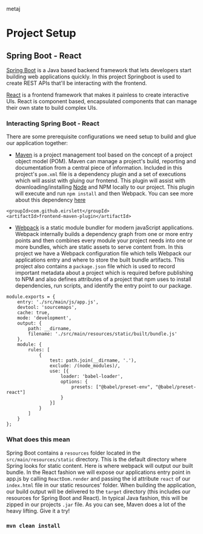 metaj

# Project Setup

## Spring Boot - React
[Spring Boot](https://spring.io/projects/spring-boot) is a Java based backend framework that lets developers start building web applications quickly. In this project 
Springboot is used to create REST APIs that'll be interacting with the frontend. 

[React](https://reactjs.org/) is a frontend framework that makes it painless to create interactive UIs. React is component based, encapsulated components that can 
manage their own state to build complex UIs. 

### Interacting Spring Boot - React
There are some prerequisite configurations we need setup to build and glue our application together: 
* [Maven](https://maven.apache.org/) is a project management tool based on the concept of a project object model (POM). Maven can manage a project's build, reporting 
and documentation from a central piece of information. Included in this project's `pom.xml` file is a dependency plugin and a set of executions which will assist with 
gluing our frontend. This plugin will assist with downloading/installing [Node](https://nodejs.org/en/) and NPM locally to our project. This plugin will execute and 
run `npm install` and then Webpack. You can see more about this dependency [here](https://github.com/eirslett/frontend-maven-plugin)

```
<groupId>com.github.eirslett</groupId>
<artifactId>frontend-maven-plugin</artifactId>
```
* [Webpack](https://webpack.js.org/) is a static module bundler for modern javaScript applications. Webpack internally builds a dependency graph from one or more entry
points and then combines every module your project needs into one or more bundles, which are static assets to serve content from. In this project we have a Webpack 
configuration file which tells Webpack our applications entry and where to store the built bundle artifacts. This project also contains a `package.json` file which is 
used to record important metadata about a project which is required before publishing to NPM and also defines attributes of a project that npm uses to install dependencies,
run scripts, and identify the entry point to our package.

```
module.exports = {
    entry: './src/main/js/app.js',
    devtool: 'sourcemaps',
    cache: true,
    mode: 'development',
    output: {
        path: __dirname,
        filename: './src/main/resources/static/built/bundle.js'
    },
    module: {
        rules: [
            {
                test: path.join(__dirname, '.'),
                exclude: /(node_modules)/,
                use: [{
                    loader: 'babel-loader',
                    options: {
                        presets: ["@babel/preset-env", "@babel/preset-react"]
                    }
                }]
            }
        ]
    }
};
```
### What does this mean

Spring Boot contains a `resources` folder located in the `src/main/resources/static` directory. This is the default directory where Spring looks for static content.
Here is where webpack will output our built bundle. In the React fashion we will expose our applications entry point in app.js by calling `ReactDom.render` and 
passing the id attribute `react` of our `index.html` file in our static resources' folder. When building the application, our build output will be delivered to the 
`target` directory (this includes our resources for Spring Boot and React). In typical Java fashion, this will be zipped in our projects `.jar` file. 
As you can see, Maven does a lot of the heavy lifting. Give it a try!

### `mvn clean install`
